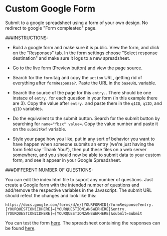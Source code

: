 Custom Google Form
==================

Submit to a google spreadsheet using a form of your own design. No redirect to google "Form compleated" page.


###INSTRUCTIONS:

* Build a google form and make sure it is public. View the form, and click on the "Responses" tab. In the form settings choose "Select response destination" and make sure it logs to a new spreadsheet.

* Go to the live form (Preview button) and view the page source.

* Search for the `form` tag and copy the `action` URL, getting rid of everything after `formResponse?`. Paste the URL in the `baseURL` variable.

* Search the source of the page for this `entry.`. There should be one instace of `entry.` for each question in your form (in this example there are 3). Copy the value after `entry.` and paste them in the `q1ID`, `q1ID`, and `q1ID` variables.

* Do the equivalent to the submit button. Search for the submit button by searching for `name="fbzx" value=`. Copy the value number and paste it on the `submitRef` variable.

* Style your page how you like, put in any sort of behavior you want to have happen when someone submits an entry (we're just having the form field say 'Thank You!'), then put these files on a web server somewhere, and you should now be able to submit data to your custom form, and see it appear in your Google Spreadsheet.


###DIFFERENT NUMBER OF QUESTIONS:

You can edit the index.html file to suport any number of questions. Just create a Google form with the intended number of questions and add/remove the respective variables in the Javascript. The submit URL should refect the changes and look like this:

`https://docs.google.com/forms/d/e/[YOURFORMID]/formResponse?entry.[YOURQUESTION1IDHERE]=[YOURQUESTION1ANSWERHERE]&entry.[YOURQUESTION2IDHERE]=[YOURQUESTION2ANSWERHERE]&submit=Submit`

You can test the form [here](http://jAniceto.github.io/google-custom-form/). The spreadsheet containing the responses can be found [here](https://docs.google.com/spreadsheets/d/1gzMhtf8RAC4XVZlSQsmEx6k0MKXuxW3Buv0QFZ9vMw8/edit#gid=765584236).

